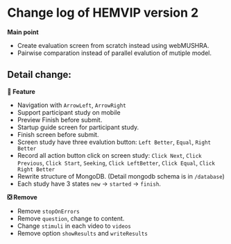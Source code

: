 # Change log of HEMVIP version 2

**Main point**

- Create evaluation screen from scratch instead using webMUSHRA.
- Pairwise comparation instead of parallel evalution of mutiple model.

## Detail change:

**🎯 Feature**

- Navigation with `ArrowLeft`, `ArrowRight`
- Support participant study on mobile
- Preview Finish before submit.
- Startup guide screen for participant study.
- Finish screen before submit.
- Screen study have three evalution button: `Left Better`, `Equal`, `Right Better`
- Record all action button click on screen study: `Click Next`, `Click Previous`, `Click Start`, `Seeking`, `Click LeftBetter`, `Click Equal`, `Click Right Better`
- Rewrite structure of MongoDB. (Detail mongodb schema is in `/database`)
- Each study have 3 states `new` -> `started` -> `finish`.

**❎ Remove**

- Remove `stopOnErrors`
- Remove `question`, change to content.
- Change `stimuli` in each video to `videos`
- Remove option `showResults` and `writeResults`
